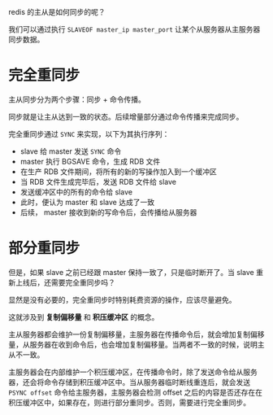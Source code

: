 redis 的主从是如何同步的呢？

我们可以通过执行  `SLAVEOF master_ip master_port` 让某个从服务器从主服务器同步数据。

# 完全重同步

主从同步分为两个步骤：同步 + 命令传播。

同步就是让主从达到一致的状态。后续增量部分通过命令传播来完成同步。

完全重同步通过 `SYNC` 来实现，以下为其执行序列：

- slave 给 master 发送 `SYNC` 命令
- master 执行 BGSAVE 命令，生成 RDB 文件
- 在生产 RDB 文件期间，将所有的新的写操作加入到一个缓冲区
- 当 RDB 文件生成完毕后，发送 RDB 文件给 slave
- 发送缓冲区中的所有的命令给 slave
- 此时，便认为 master 和 slave 达成了一致
- 后续， master 接收到新的写命令后，会传播给从服务器

# 部分重同步

但是，如果 slave 之前已经跟 master 保持一致了，只是临时断开了。当 slave 重新上线后，还需要完全重同步吗？

显然是没有必要的，完全重同步时特别耗费资源的操作，应该尽量避免。

这就涉及到 **复制偏移量** 和 **积压缓冲区** 的概念。

主从服务器都会维护一份复制偏移量，主服务器在传播命令后，就会增加复制偏移量，从服务器在收到命令后，也会增加复制偏移量。当两者不一致的时候，说明主从不一致。

主服务器会在内部维护一个积压缓冲区，在传播命令时，除了发送命令给从服务器，还会将命令存储到积压缓冲区中。当从服务器临时断线重连后，就会发送 `PSYNC offset` 命令给主服务器，主服务器会检测 offset 之后的内容是否还存在在积压缓冲区中，如果存在，则进行部分重同步。否则，需要进行完全重同步。